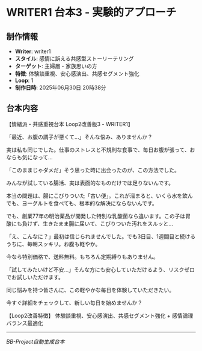 # WRITER1 台本3 - 実験的アプローチ

## 制作情報
- **Writer**: writer1
- **スタイル**: 感情に訴える共感型ストーリーテリング
- **ターゲット**: 主婦層・家族思いの方
- **特徴**: 体験談重視、安心感演出、共感セグメント強化
- **Loop**: 1
- **制作日時**: 2025年06月30日 20時38分

## 台本内容

【情緒派・共感重視台本 Loop2改善版3 - WRITER1】

「最近、お腹の調子が悪くて...」そんな悩み、ありませんか？

実は私も同じでした。仕事のストレスと不規則な食事で、毎日お腹が張って、おならも気になって...

「このままじゃダメだ」そう思った時に出会ったのが、この方法でした。

みんなが試している腸活、実は表面的なものだけでは足りないんです。

本当の問題は、腸にこびりついた「古い便」。これが溜まると、いくら水を飲んでも、ヨーグルトを食べても、根本的な解決にならないんです。

でも、創業77年の明治薬品が開発した特別な乳酸菌なら違います。この子は胃酸にも負けず、生きたまま腸に届いて、こびりついた汚れをスルッと...

「え、こんなに？」最初は信じられませんでした。でも3日目、1週間目と続けるうちに、毎朝スッキリ。お腹も軽やか。

今なら特別価格で、送料無料。もちろん定期縛りもありません。

「試してみたいけど不安...」そんな方にも安心していただけるよう、リスクゼロでお試しいただけます。

同じ悩みを持つ皆さんに、この軽やかな毎日を体験していただきたい。

今すぐ詳細をチェックして、新しい毎日を始めませんか？

【Loop2改善特徴】
体験談重視、安心感演出、共感セグメント強化 + 感情論理バランス最適化

---
*BB-Project自動生成台本*
